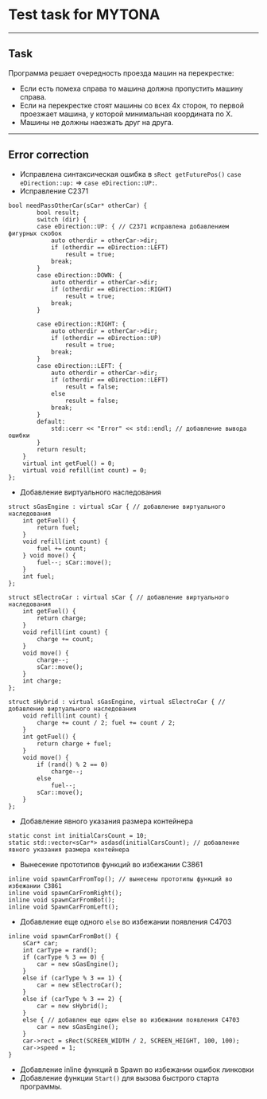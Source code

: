 # Test task for MYTONA
___
## Task
Программа решает очередность проезда машин на перекрестке:
+  Если есть помеха справа то машина должна пропустить машину
справа.
+  Если на перекрестке стоят машины со всех 4х сторон, то первой
проезжает машина, у которой минимальная координата по X.
+  Машины не должны наезжать друг на друга.
___
## Error correction
+   Исправлена синтаксическая ошибка в `sRect getFuturePos()` `case eDirection::up:` => `case eDirection::UP:`.
+   Исправление С2371 
```
bool needPassOtherCar(sCar* otherCar) { 
        bool result;
        switch (dir) {
        case eDirection::UP: { // С2371 исправлена добавлением фигурных скобок
            auto otherdir = otherCar->dir;
            if (otherdir == eDirection::LEFT)
                result = true;
            break;
        }
        case eDirection::DOWN: {
            auto otherdir = otherCar->dir;
            if (otherdir == eDirection::RIGHT)
                result = true;
            break;
        }

        case eDirection::RIGHT: {
            auto otherdir = otherCar->dir;
            if (otherdir == eDirection::UP)
                result = true;
            break;
        }
        case eDirection::LEFT: {
            auto otherdir = otherCar->dir;
            if (otherdir == eDirection::LEFT)
                result = false;
            else
                result = false;
            break;
        }
        default:
            std::cerr << "Error" << std::endl; // добавление вывода ошибки
        }
        return result;
    }
    virtual int getFuel() = 0;
    virtual void refill(int count) = 0;
};
```
+ Добавление виртуального наследования 
```
struct sGasEngine : virtual sCar { // добавление виртуального наследования
    int getFuel() {
        return fuel;
    }
    void refill(int count) {
        fuel += count;
    } void move() {
        fuel--; sCar::move();
    }
    int fuel;
};

struct sElectroCar : virtual sCar { // добавление виртуального наследования
    int getFuel() {
        return charge;
    }
    void refill(int count) {
        charge += count;
    }
    void move() {
        charge--;
        sCar::move();
    }
    int charge;
};

struct sHybrid : virtual sGasEngine, virtual sElectroCar { // добавление виртуального наследования
    void refill(int count) {
        charge += count / 2; fuel += count / 2;
    }
    int getFuel() {
        return charge + fuel;
    }
    void move() {
        if (rand() % 2 == 0)
            charge--;
        else
            fuel--;
        sCar::move();
    }
};
```
+ Добавление явного указания размера контейнера
```
static const int initialCarsCount = 10;
static std::vector<sCar*> asdasd(initialCarsCount); // добавление явного указания размера контейнера
```
+ Вынесение прототипов функций во избежании С3861
```
inline void spawnCarFromTop(); // вынесены прототипы функций во избежании С3861
inline void spawnCarFromRight();
inline void spawnCarFromBot();
inline void SpawnCarFromLeft();
```
+ Добавление еще одного `else` во избежании появления С4703
```
inline void spawnCarFromBot() {
    sCar* car;
    int carType = rand();
    if (carType % 3 == 0) {
        car = new sGasEngine();
    }
    else if (carType % 3 == 1) {
        car = new sElectroCar();
    }
    else if (carType % 3 == 2) {
        car = new sHybrid();
    }
    else { // добавлен еще один else во избежании появления С4703
        car = new sGasEngine();
    }
    car->rect = sRect(SCREEN_WIDTH / 2, SCREEN_HEIGHT, 100, 100);
    car->speed = 1;
}
```
+ Добавление inline функций в Spawn во избежании ошибок линковки
+ Добавление функции `Start()` для вызова быстрого старта программы.

